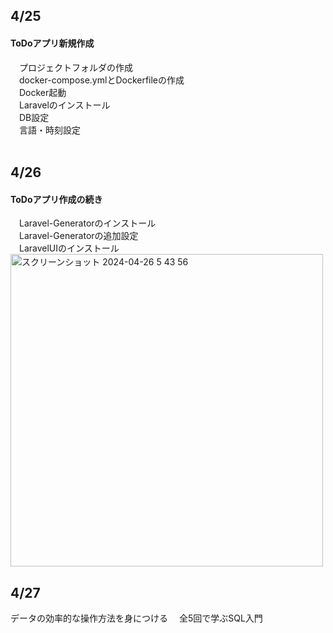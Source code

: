 ## 4/25<br>
#### ToDoアプリ新規作成<br>
&emsp;プロジェクトフォルダの作成<br>
&emsp;docker-compose.ymlとDockerfileの作成<br>
&emsp;Docker起動<br>
&emsp;Laravelのインストール<br>
&emsp;DB設定<br>
&emsp;言語・時刻設定<br>
<br>
## 4/26<br>
#### ToDoアプリ作成の続き<br>
&emsp;Laravel-Generatorのインストール<br>
&emsp;Laravel-Generatorの追加設定<br>
&emsp;LaravelUIのインストール<br>
<img width="500" alt="スクリーンショット 2024-04-26 5 43 56" src="https://github.com/1080tomoyo/TIL/assets/143313394/f59c284f-4e41-4be7-8ea4-3bc6f7493b4b">
<br>
## 4/27<br>
データの効率的な操作方法を身につける 　全5回で学ぶSQL入門

